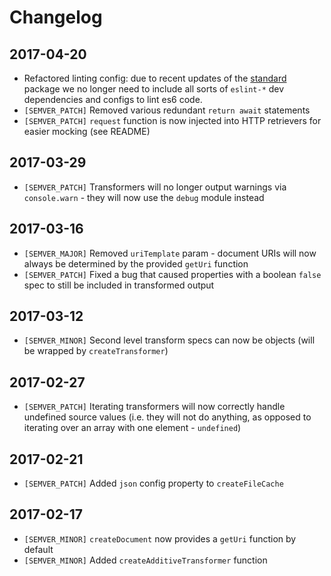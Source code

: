 # Changelog

## 2017-04-20
* Refactored linting config: due to recent updates of the [standard](https://github.com/feross/standard) package we no longer need to include all sorts of `eslint-*` dev dependencies and configs to lint es6 code.
* `[SEMVER_PATCH]` Removed various redundant `return await` statements
* `[SEMVER_PATCH]` `request` function is now injected into HTTP retrievers for easier mocking (see README)

## 2017-03-29
* `[SEMVER_PATCH]` Transformers will no longer output warnings via `console.warn` - they will now use the `debug` module instead

## 2017-03-16
* `[SEMVER_MAJOR]` Removed `uriTemplate` param - document URIs will now always be determined by the provided `getUri` function
* `[SEMVER_PATCH]` Fixed a bug that caused properties with a boolean `false` spec to still be included in transformed output 

## 2017-03-12
* `[SEMVER_MINOR]` Second level transform specs can now be objects (will be wrapped by `createTransformer`)

## 2017-02-27
* `[SEMVER_PATCH]` Iterating transformers will now correctly handle undefined source values (i.e. they will not do anything, as opposed to iterating over an array with one element - `undefined`)

## 2017-02-21
* `[SEMVER_PATCH]` Added `json` config property to `createFileCache`

## 2017-02-17
* `[SEMVER_MINOR]` `createDocument` now provides a `getUri` function by default
* `[SEMVER_MINOR]` Added `createAdditiveTransformer` function
